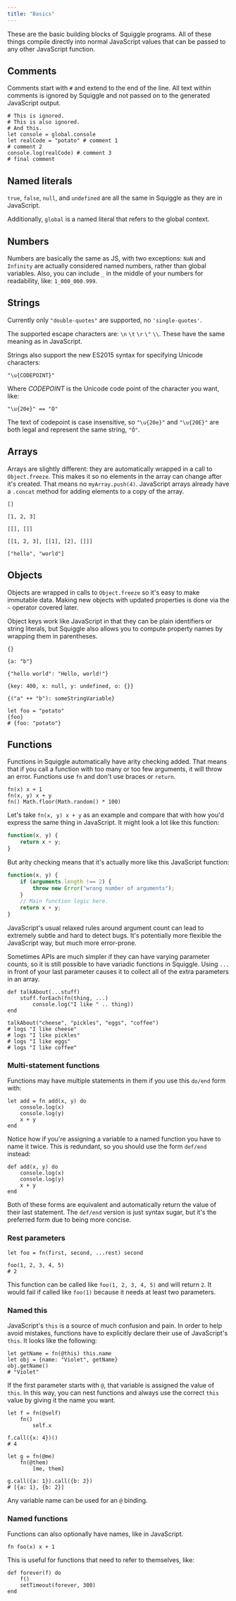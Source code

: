 ```yaml
---
title: "Basics"
---
```


These are the basic building blocks of Squiggle programs. All of these things
compile directly into normal JavaScript values that can be passed to any other
JavaScript function.

## Comments

Comments start with `#` and extend to the end of the line. All text within comments is ignored by Squiggle and not passed on to the generated JavaScript output.

```squiggle
# This is ignored.
# This is also ignored.
# And this.
let console = global.console
let realCode = "potato" # comment 1
# comment 2
console.log(realCode) # comment 3
# final comment
```

## Named literals

`true`, `false`, `null`, and `undefined` are all the same in Squiggle as they are in JavaScript.

Additionally, `global` is a named literal that refers to the global context.

## Numbers

Numbers are basically the same as JS, with two exceptions: `NaN` and `Infinity` are actually considered named numbers, rather than global variables. Also, you can include `_` in the middle of your numbers for readability, like: `1_000_000.999`.

## Strings

Currently only `"double-quotes"` are supported, no `'single-quotes'`.

The supported escape characters are: `\n` `\t` `\r` `\"` `\\`. These have the same meaning as in JavaScript.

Strings also support the new ES2015 syntax for specifying Unicode characters:

```squiggle
"\u{CODEPOINT}"
```

Where *CODEPOINT* is the Unicode code point of the character you want, like:

```squiggle
"\u{20e}" == "Ȏ"
```

The text of codepoint is case insensitive, so `"\u{20e}"` and `"\u{20E}"` are both legal and represent the same string, `"Ȏ"`.

## Arrays

Arrays are slightly different: they are automatically wrapped in a call to `Object.freeze`. This makes it so no elements in the array can change after it's created. That means no `myArray.push(4)`. JavaScript arrays already have a `.concat` method for adding elements to a copy of the array.

```squiggle
[]

[1, 2, 3]

[[], []]

[[1, 2, 3], [[1], [2], []]]

["hello", "world"]
```

## Objects

Objects are wrapped in calls to `Object.freeze` so it's easy to make immutable data. Making new objects with updated properties is done via the `~` operator covered later.

Object keys work like JavaScript in that they can be plain identifiers or string literals, but Squiggle also allows you to compute property names by wrapping them in parentheses.

```squiggle
{}

{a: "b"}

{"hello world": "Hello, world!"}

{key: 400, x: null, y: undefined, o: {}}

{("a" ++ "b"): someStringVariable}

let foo = "potato"
{foo}
# {foo: "potato"}
```

## Functions

Functions in Squiggle automatically have arity checking added. That means that if you call a function with too many or too few arguments, it will throw an error. Functions use `fn` and don't use braces or `return`.

```squiggle
fn(x) x + 1
fn(x, y) x + y
fn() Math.floor(Math.random() * 100)
```

Let's take `fn(x, y) x + y` as an example and compare that with how you'd express the same thing in JavaScript. It might look a lot like this function:

```javascript
function(x, y) {
    return x + y;
}
```

But arity checking means that it's actually more like this JavaScript function:

```javascript
function(x, y) {
    if (arguments.length !== 2) {
        throw new Error("wrong number of arguments");
    }
    // Main function logic here.
    return x + y;
}
```

JavaScript's usual relaxed rules around argument count can lead to extremely subtle and hard to detect bugs. It's potentially more flexible the JavaScript way, but much more error-prone.

Sometimes APIs are much simpler if they can have varying parameter counts, so it is still possible to have variadic functions in Squiggle. Using `...` in front of your last parameter causes it to collect all of the extra parameters in an array.

```squiggle
def talkAbout(...stuff)
    stuff.forEach(fn(thing, ...)
        console.log("I like " .. thing))
end

talkAbout("cheese", "pickles", "eggs", "coffee")
# logs "I like cheese"
# logs "I like pickles"
# logs "I like eggs"
# logs "I like coffee"
```

### Multi-statement functions

Functions may have multiple statements in them if you use this `do/end` form with:

```squiggle
let add = fn add(x, y) do
    console.log(x)
    console.log(y)
    x + y
end
```

Notice how if you're assigning a variable to a named function you have to name it twice. This is redundant, so you should use the form `def/end` instead:

```squiggle
def add(x, y) do
    console.log(x)
    console.log(y)
    x + y
end
```

Both of these forms are equivalent and automatically return the value of their last statement. The `def/end` version is just syntax sugar, but it's the preferred form due to being more concise.

### Rest parameters

```squiggle
let foo = fn(first, second, ...rest) second

foo(1, 2, 3, 4, 5)
# 2
```

This function can be called like `foo(1, 2, 3, 4, 5)` and will return `2`. It would fail if called like `foo(1)` because it needs at least two parameters.

### Named this

JavaScript's `this` is a source of much confusion and pain. In order to help avoid mistakes, functions have to explicitly declare their use of JavaScript's `this`. It looks like the following:

```squiggle
let getName = fn(@this) this.name
let obj = {name: "Violet", getName}
obj.getName()
# "Violet"
```

If the first parameter starts with `@`, that variable is assigned the value of `this`. In this way, you can nest functions and always use the correct `this` value by giving it the name you want.

```squiggle
let f = fn(@self)
    fn()
        self.x

f.call({x: 4})()
# 4

let g = fn(@me)
    fn(@them)
        [me, them]

g.call({a: 1}).call({b: 2})
# [{a: 1}, {b: 2}]
```

Any variable name can be used for an `@` binding.

### Named functions

Functions can also optionally have names, like in JavaScript.

```squiggle
fn foo(x) x + 1
```

This is useful for functions that need to refer to themselves, like:

```squiggle
def forever(f) do
    f()
    setTimeout(forever, 300)
end
```
